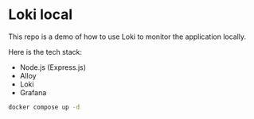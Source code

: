 # Loki local

This repo is a demo of how to use Loki to monitor the application locally.

Here is the tech stack:

- Node.js (Express.js)
- Alloy
- Loki
- Grafana

```bash
docker compose up -d
```
